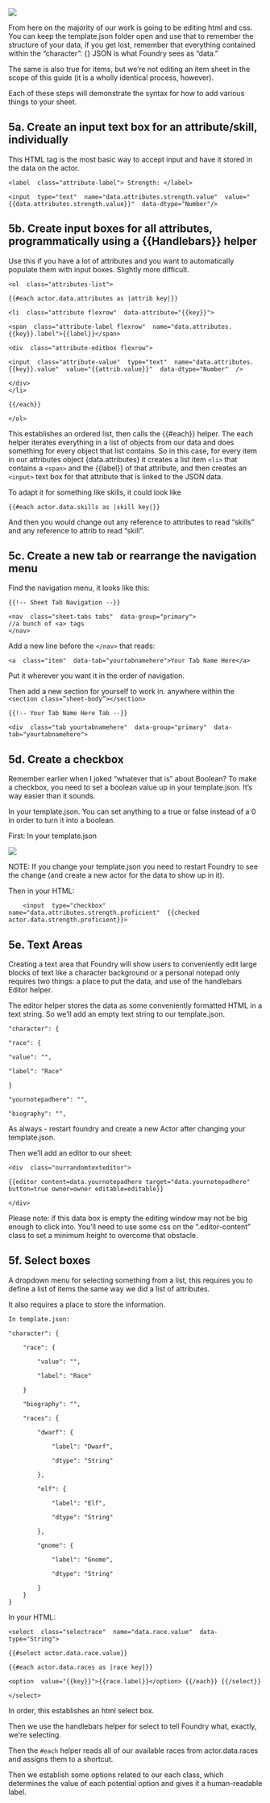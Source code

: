 ---
---
![](https://lh5.googleusercontent.com/KR7cbbOgyDCzOwHYMYI4J0rHHEamSIAD8IPTfwNoo7ezzgZ_R4m_RciTrz5nA7SHrgafl0B94PyY6EvN8iDMgQTB1HW66hXguch2cWMz9J4miyKjDF7Gx78-ehepBJiP8h5iK4cz)
  
  

From here on the majority of our work is going to be editing html and css. You can keep the template.json folder open and use that to remember the structure of your data, if you get lost, remember that everything contained within the “character”: {} JSON is what Foundry sees as “data.<something>”

  

The same is also true for items, but we’re not editing an item sheet in the scope of this guide (it is a wholly identical process, however).

  

Each of these steps will demonstrate the syntax for how to add various things to your sheet.

  

## 5a. Create an input text box for an attribute/skill, individually
This HTML tag is the most basic way to accept input and have it stored in the data on the actor.
  

    <label  class="attribute-label"> Strength: </label>
    
    <input  type="text"  name="data.attributes.strength.value"  value="{{data.attributes.strength.value}}"  data-dtype="Number"/>
    
      

## 5b. Create input boxes for all attributes, programmatically using a {{Handlebars}} helper
Use this if you have a lot of attributes and you want to automatically populate them with input boxes. Slightly more difficult.

    <ol  class="attributes-list">
    
    {{#each actor.data.attributes as |attrib key|}}
    
    <li  class="attribute flexrow"  data-attribute="{{key}}">
    
    <span  class="attribute-label flexrow"  name="data.attributes.{{key}}.label">{{label}}</span>
    
    <div  class="attribute-editbox flexrow">
    
    <input  class="attribute-value"  type="text"  name="data.attributes.{{key}}.value"  value="{{attrib.value}}"  data-dtype="Number"  />
    
    </div>  
    </li>
    
    {{/each}}
    
    </ol>
    
      

This establishes an ordered list, then calls the {{#each}} helper. The each helper iterates everything in a list of objects from our data and does something for every object that list contains. So in this case, for every item in our attributes object {data.attributes} it creates a list item `<li>` that contains a `<span>` and the {{label}} of that attribute, and then creates an `<input>` text box for that attribute that is linked to the JSON data.

  

To adapt it for something like skills, it could look like

    {{#each actor.data.skills as |skill key|}}

And then you would change out any reference to attributes to read “skills” and any reference to attrib to read “skill”.

  

## 5c. Create a new tab or rearrange the navigation menu

  

Find the navigation menu, it looks like this:

    {{!-- Sheet Tab Navigation --}}
    
    <nav  class="sheet-tabs tabs"  data-group="primary">
    //a bunch of <a> tags
    </nav>
    
      

Add a new line before the `</nav>` that reads:

    <a  class="item"  data-tab="yourtabnamehere">Your Tab Name Here</a>

  

Put it wherever you want it in the order of navigation.  
  
Then add a new section for yourself to work in. anywhere within the `<section class=”sheet-body”></section>`

    {{!-- Your Tab Name Here Tab --}}
    
    <div  class="tab yourtabnamehere"  data-group="primary"  data-tab="yourtabnamehere">
    
      
      

## 5d. Create a checkbox

  

Remember earlier when I joked “whatever that is” about Boolean? To make a checkbox, you need to set a boolean value up in your template.json. It’s way easier than it sounds.

In your template.json. You can set anything to a true or false instead of a 0 in order to turn it into a boolean.

  

First: In your template.json

![](https://lh4.googleusercontent.com/UUW7ueQMKQH8fo91VuekQsgPVhHVzG6kGDN_uI4mEfEglueOAnH__ck5mNrLfljVj7gXUeezdANYJ2Elm1fXY2VEgqTOaOpV03K9-2dFi-F_btQrL2gWRb3h6YUGyuPap3oIoFSf)

  

NOTE: If you change your template.json you need to restart Foundry to see the change (and create a new actor for the data to show up in it).

  
  
  

Then in your HTML:

`    <input  type="checkbox"  name="data.attributes.strength.proficient"  {{checked  actor.data.strength.proficient}}>`

  

## 5e. Text Areas

Creating a text area that Foundry will show users to conveniently edit large blocks of text like a character background or a personal notepad only requires two things: a place to put the data, and use of the handlebars Editor helper.

  
The editor helper stores the data as some conveniently formatted HTML in a text string. So we’ll add an empty text string to our template.json.

    "character": {
    
    "race": {
    
    "value": "",
    
    "label": "Race"
    
    }
    
    "yournotepadhere": "",
    
    "biography": "",
    
      

As always - restart foundry and create a new Actor after changing your template.json.

  

Then we’ll add an editor to our sheet:

    <div  class="ourrandomtexteditor">
    
    {{editor content=data.yournotepadhere target="data.yournotepadhere" button=true owner=owner editable=editable}}
    
    </div>
    
      

Please note: if this data box is empty the editing window may not be big enough to click into. You’ll need to use some css on the “.editor-content” class to set a minimum height to overcome that obstacle.

  

## 5f. Select boxes

A dropdown menu for selecting something from a list, this requires you to define a list of items the same way we did a list of attributes.  
  

It also requires a place to store the information.

  

    In template.json:

    "character": {

        "race": {

            "value": "",

            "label": "Race"

        }

        "biography": "",

        "races": {

            "dwarf": {

                "label": "Dwarf",

                "dtype": "String"

            },

            "elf": {

                "label": "Elf",

                "dtype": "String"

            },

            "gnome": {

                "label": "Gnome",

                "dtype": "String"

            }
        }
    }
    

    
      

In your HTML:

    <select  class="selectrace"  name="data.race.value"  data-type="String">
    
    {{#select actor.data.race.value}}
    
    {{#each actor.data.races as |race key|}}
    
    <option  value="{{key}}">{{race.label}}</option> {{/each}} {{/select}}
    
    </select>




In order, this establishes an html select box. 

Then we use the handlebars helper for select to tell Foundry what, exactly, we're selecting. 

Then the `#each` helper reads all of our available races from actor.data.races and assigns them to a shortcut.

Then we establish some options related to our each class, which determines the value of each potential option and gives it a human-readable label.

